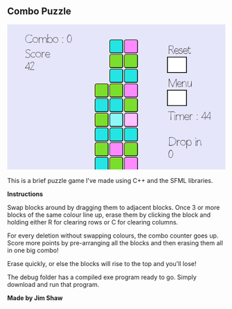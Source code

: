 Combo Puzzle
--------------
![id](https://github.com/bluenote-1577/Finished-Puzzle-Game/blob/master/PuzzleGame.png)

This is a brief puzzle game I've made using C++ and the SFML libraries.

__Instructions__

Swap blocks around by dragging them to adjacent blocks. Once 
3 or more blocks of the same colour line up, erase them by clicking the block
and holding either R for clearing rows or C for clearing columns.

For every deletion without swapping colours, the combo counter goes up.
Score more points by pre-arranging all the blocks and then erasing them all
in one big combo!

Erase quickly, or else the blocks will rise to the top and you'll lose!

The debug folder has a compiled exe program ready to go. Simply download and run that program.

**Made by Jim Shaw**
